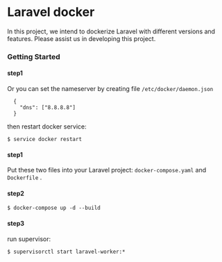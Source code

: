 
# Laravel docker

In this project, we intend to dockerize Laravel with different versions and features. Please assist us in developing this project.



### Getting Started

#### step1

Or you can set the nameserver by creating file ```/etc/docker/daemon.json```


```
  {
    "dns": ["8.8.8.8"]
  }
```
then restart docker service:
```
$ service docker restart
```
#### step1
Put these two files into your Laravel project:
``
docker-compose.yaml
``
and 
``
Dockerfile
``
.
#### step2
```
$ docker-compose up -d --build
```
#### step3
run supervisor:
```
$ supervisorctl start laravel-worker:*
```



